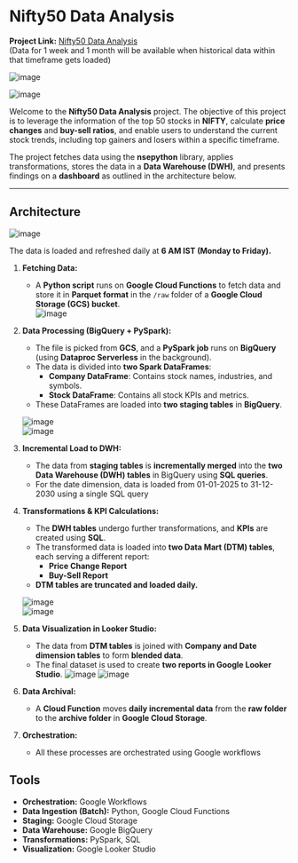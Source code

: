 # Nifty50 Data Analysis  

**Project Link:** [Nifty50 Data Analysis](https://lookerstudio.google.com/u/1/reporting/bbafb746-adf8-4a30-b7ed-65a809c9215b/page/JVgvE)  
(Data for 1 week and 1 month will be available when historical data within that timeframe gets loaded)

![image](https://github.com/user-attachments/assets/de03524d-97db-4567-a466-f9ed8e73b20c)

![image](https://github.com/user-attachments/assets/5f2dd03b-0b8f-43d6-8e23-fd91e7b01fbb)



Welcome to the **Nifty50 Data Analysis** project. The objective of this project is to leverage the information of the top 50 stocks in **NIFTY**, calculate **price changes** and **buy-sell ratios**, and enable users to understand the current stock trends, including top gainers and losers within a specific timeframe.  

The project fetches data using the **nsepython** library, applies transformations, stores the data in a **Data Warehouse (DWH)**, and presents findings on a **dashboard** as outlined in the architecture below.  

---

## **Architecture**  

![image](https://github.com/user-attachments/assets/1cc8ed3c-40ee-45ff-9956-372faf914f04)  

The data is loaded and refreshed daily at **6 AM IST (Monday to Friday).**  

1. **Fetching Data:**  
   - A **Python script** runs on **Google Cloud Functions** to fetch data and store it in **Parquet format** in the `/raw` folder of a **Google Cloud Storage (GCS) bucket**.  
   ![image](https://github.com/user-attachments/assets/90de55b2-ada3-4409-a45a-ac4299a5f9f6)  

2. **Data Processing (BigQuery + PySpark):**  
   - The file is picked from **GCS**, and a **PySpark job** runs on **BigQuery** (using **Dataproc Serverless** in the background).  
   - The data is divided into **two Spark DataFrames**:  
     - **Company DataFrame**: Contains stock names, industries, and symbols.  
     - **Stock DataFrame**: Contains all stock KPIs and metrics.  
   - These DataFrames are loaded into **two staging tables** in **BigQuery**.  

   ![image](https://github.com/user-attachments/assets/5bb41a77-2594-45ca-8d34-8db0d97f9d48)  
   ![image](https://github.com/user-attachments/assets/45bf1bd8-33b5-4161-aef6-649547519cea)  

3. **Incremental Load to DWH:**  
   - The data from **staging tables** is **incrementally merged** into the **two Data Warehouse (DWH) tables** in BigQuery using **SQL queries**.
   - For the date dimension, data is loaded from 01-01-2025 to 31-12-2030 using a single SQL query

4. **Transformations & KPI Calculations:**  
   - The **DWH tables** undergo further transformations, and **KPIs** are created using **SQL**.  
   - The transformed data is loaded into **two Data Mart (DTM) tables**, each serving a different report:  
     - **Price Change Report**  
     - **Buy-Sell Report**  
   - **DTM tables are truncated and loaded daily.**  

   ![image](https://github.com/user-attachments/assets/9ee82bed-28a9-4bb6-9701-c738d1c8937f)  
   ![image](https://github.com/user-attachments/assets/1d807a9a-de0a-4624-82e6-4807809eccf9)  

5. **Data Visualization in Looker Studio:**  
   - The data from **DTM tables** is joined with **Company and Date dimension tables** to form **blended data**.  
   - The final dataset is used to create **two reports in Google Looker Studio**.
     ![image](https://github.com/user-attachments/assets/bbab37d5-8449-4b07-882d-bcbfbcd89d8b)
     ![image](https://github.com/user-attachments/assets/3a5008f1-82f2-456e-b7f9-d9288803c0f2)


6. **Data Archival:**  
   - A **Cloud Function** moves **daily incremental data** from the **raw folder** to the **archive folder** in **Google Cloud Storage**.  

7. **Orchestration:**
   - All these processes are orchestrated using Google workflows 
     


## **Tools**  

- **Orchestration:** Google Workflows  
- **Data Ingestion (Batch):** Python, Google Cloud Functions  
- **Staging:** Google Cloud Storage  
- **Data Warehouse:** Google BigQuery  
- **Transformations:** PySpark, SQL  
- **Visualization:** Google Looker Studio  

